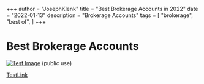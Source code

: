+++
author = "JosephKlenk"
title = "Best Brokerage Accounts in 2022"
date = "2022-01-13"
description = "Brokerage Accounts"
tags = [
    "brokerage",
    "best of",
]
+++

# Best Brokerage Accounts
[![Test Image](/images/tweet.png)](https://www.twitter.com/JosephKlenk) (public use)

[TestLink](https://www.youtube.com)

